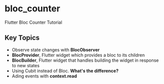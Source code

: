 # bloc_counter

Flutter Bloc Counter Tutorial

## Key Topics

- Observe state changes with **BlocObserver**
- **BlocProvider**, Flutter widget which provides a bloc to its children
- **BlocBuilder**, Flutter widget that handles building the widget in response to new states
- Using Cubit instead of Bloc. **What's the difference?**
- Ading events with **context.read**
